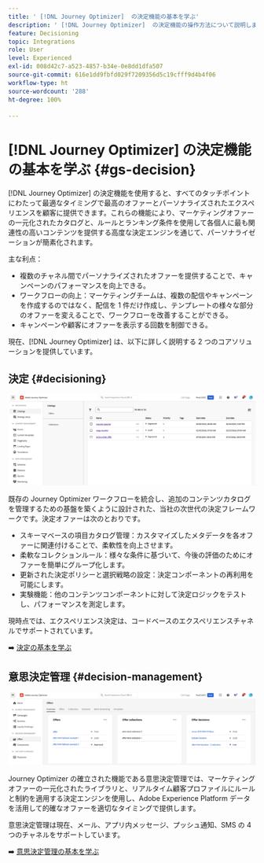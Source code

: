 ```yaml
---
title: ' [!DNL Journey Optimizer]  の決定機能の基本を学ぶ'
description: ' [!DNL Journey Optimizer]  の決定機能の操作方法について説明します。'
feature: Decisioning
topic: Integrations
role: User
level: Experienced
exl-id: 008d42c7-a523-4857-b34e-0e8dd1dfa507
source-git-commit: 616e1dd9fbfd029f7209356d5c19cfff9d4b4f06
workflow-type: ht
source-wordcount: '288'
ht-degree: 100%

---
```


# [!DNL Journey Optimizer] の決定機能の基本を学ぶ {#gs-decision}

[!DNL Journey Optimizer] の決定機能を使用すると、すべてのタッチポイントにわたって最適なタイミングで最高のオファーとパーソナライズされたエクスペリエンスを顧客に提供できます。これらの機能により、マーケティングオファーの一元化されたカタログと、ルールとランキング条件を使用して各個人に最も関連性の高いコンテンツを提供する高度な決定エンジンを通じて、パーソナライゼーションが簡素化されます。

主な利点：

* 複数のチャネル間でパーソナライズされたオファーを提供することで、キャンペーンのパフォーマンスを向上できる。
* ワークフローの向上：マーケティングチームは、複数の配信やキャンペーンを作成するのではなく、配信を 1 件だけ作成し、テンプレートの様々な部分のオファーを変えることで、ワークフローを改善することができる。
* キャンペーンや顧客にオファーを表示する回数を制御できる。

現在、[!DNL Journey Optimizer] は、以下に詳しく説明する 2 つのコアソリューションを提供しています。

## 決定 {#decisioning}

![](assets/gs-decisioning.png)

既存の Journey Optimizer ワークフローを統合し、追加のコンテンツカタログを管理するための基盤を築くように設計された、当社の次世代の決定フレームワークです。決定オファーは次のとおりです。

* スキーマベースの項目カタログ管理：カスタマイズしたメタデータを各オファーに関連付けることで、柔軟性を向上させます。
* 柔軟なコレクションルール：様々な条件に基づいて、今後の評価のためにオファーを簡単にグループ化します。
* 更新された決定ポリシーと選択戦略の設定：決定コンポーネントの再利用を可能にします。
* 実験機能：他のコンテンツコンポーネントに対して決定ロジックをテストし、パフォーマンスを測定します。

現時点では、エクスペリエンス決定は、コードベースのエクスペリエンスチャネルでサポートされています。

➡️ [決定の基本を学ぶ](../experience-decisioning/gs-experience-decisioning.md)

## 意思決定管理 {#decision-management}

![](assets/gs-decision-management.png)

Journey Optimizer の確立された機能である意思決定管理では、マーケティングオファーの一元化されたライブラリと、リアルタイム顧客プロファイルにルールと制約を適用する決定エンジンを使用し、Adobe Experience Platform データを活用して的確なオファーを適切なタイミングで提供します。

意思決定管理は現在、メール、アプリ内メッセージ、プッシュ通知、SMS の 4 つのチャネルをサポートしています。

➡️ [意思決定管理の基本を学ぶ](../offers/get-started/starting-offer-decisioning.md)
